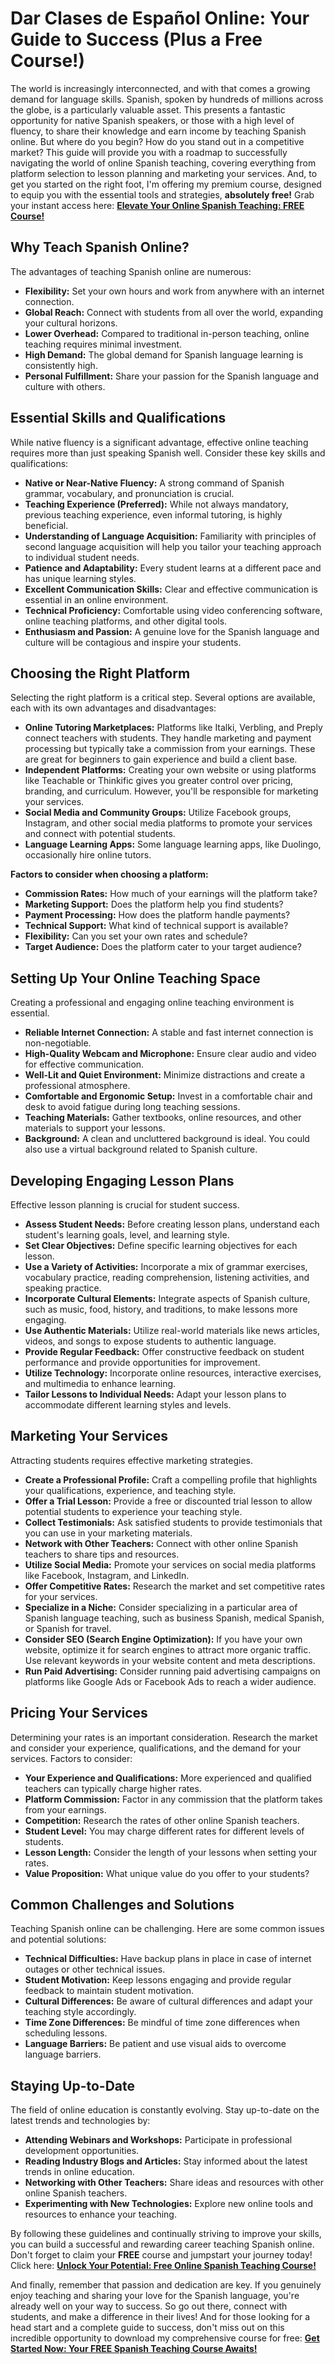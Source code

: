 # Dar Clases de Español Online: Your Guide to Success (Plus a Free Course!)

The world is increasingly interconnected, and with that comes a growing demand for language skills. Spanish, spoken by hundreds of millions across the globe, is a particularly valuable asset. This presents a fantastic opportunity for native Spanish speakers, or those with a high level of fluency, to share their knowledge and earn income by teaching Spanish online. But where do you begin? How do you stand out in a competitive market? This guide will provide you with a roadmap to successfully navigating the world of online Spanish teaching, covering everything from platform selection to lesson planning and marketing your services. And, to get you started on the right foot, I'm offering my premium course, designed to equip you with the essential tools and strategies, **absolutely free!** Grab your instant access here: [**Elevate Your Online Spanish Teaching: FREE Course!**](https://udemywork.com/dar-clases-de-espanol-online)

## Why Teach Spanish Online?

The advantages of teaching Spanish online are numerous:

*   **Flexibility:** Set your own hours and work from anywhere with an internet connection.
*   **Global Reach:** Connect with students from all over the world, expanding your cultural horizons.
*   **Lower Overhead:** Compared to traditional in-person teaching, online teaching requires minimal investment.
*   **High Demand:** The global demand for Spanish language learning is consistently high.
*   **Personal Fulfillment:** Share your passion for the Spanish language and culture with others.

## Essential Skills and Qualifications

While native fluency is a significant advantage, effective online teaching requires more than just speaking Spanish well. Consider these key skills and qualifications:

*   **Native or Near-Native Fluency:** A strong command of Spanish grammar, vocabulary, and pronunciation is crucial.
*   **Teaching Experience (Preferred):** While not always mandatory, previous teaching experience, even informal tutoring, is highly beneficial.
*   **Understanding of Language Acquisition:** Familiarity with principles of second language acquisition will help you tailor your teaching approach to individual student needs.
*   **Patience and Adaptability:** Every student learns at a different pace and has unique learning styles.
*   **Excellent Communication Skills:** Clear and effective communication is essential in an online environment.
*   **Technical Proficiency:** Comfortable using video conferencing software, online teaching platforms, and other digital tools.
*   **Enthusiasm and Passion:** A genuine love for the Spanish language and culture will be contagious and inspire your students.

## Choosing the Right Platform

Selecting the right platform is a critical step. Several options are available, each with its own advantages and disadvantages:

*   **Online Tutoring Marketplaces:** Platforms like Italki, Verbling, and Preply connect teachers with students. They handle marketing and payment processing but typically take a commission from your earnings. These are great for beginners to gain experience and build a client base.
*   **Independent Platforms:** Creating your own website or using platforms like Teachable or Thinkific gives you greater control over pricing, branding, and curriculum. However, you'll be responsible for marketing your services.
*   **Social Media and Community Groups:** Utilize Facebook groups, Instagram, and other social media platforms to promote your services and connect with potential students.
*   **Language Learning Apps:** Some language learning apps, like Duolingo, occasionally hire online tutors.

**Factors to consider when choosing a platform:**

*   **Commission Rates:** How much of your earnings will the platform take?
*   **Marketing Support:** Does the platform help you find students?
*   **Payment Processing:** How does the platform handle payments?
*   **Technical Support:** What kind of technical support is available?
*   **Flexibility:** Can you set your own rates and schedule?
*   **Target Audience:** Does the platform cater to your target audience?

## Setting Up Your Online Teaching Space

Creating a professional and engaging online teaching environment is essential.

*   **Reliable Internet Connection:** A stable and fast internet connection is non-negotiable.
*   **High-Quality Webcam and Microphone:** Ensure clear audio and video for effective communication.
*   **Well-Lit and Quiet Environment:** Minimize distractions and create a professional atmosphere.
*   **Comfortable and Ergonomic Setup:** Invest in a comfortable chair and desk to avoid fatigue during long teaching sessions.
*   **Teaching Materials:** Gather textbooks, online resources, and other materials to support your lessons.
*   **Background:** A clean and uncluttered background is ideal. You could also use a virtual background related to Spanish culture.

## Developing Engaging Lesson Plans

Effective lesson planning is crucial for student success.

*   **Assess Student Needs:** Before creating lesson plans, understand each student's learning goals, level, and learning style.
*   **Set Clear Objectives:** Define specific learning objectives for each lesson.
*   **Use a Variety of Activities:** Incorporate a mix of grammar exercises, vocabulary practice, reading comprehension, listening activities, and speaking practice.
*   **Incorporate Cultural Elements:** Integrate aspects of Spanish culture, such as music, food, history, and traditions, to make lessons more engaging.
*   **Use Authentic Materials:** Utilize real-world materials like news articles, videos, and songs to expose students to authentic language.
*   **Provide Regular Feedback:** Offer constructive feedback on student performance and provide opportunities for improvement.
*   **Utilize Technology:** Incorporate online resources, interactive exercises, and multimedia to enhance learning.
*   **Tailor Lessons to Individual Needs:** Adapt your lesson plans to accommodate different learning styles and levels.

## Marketing Your Services

Attracting students requires effective marketing strategies.

*   **Create a Professional Profile:** Craft a compelling profile that highlights your qualifications, experience, and teaching style.
*   **Offer a Trial Lesson:** Provide a free or discounted trial lesson to allow potential students to experience your teaching style.
*   **Collect Testimonials:** Ask satisfied students to provide testimonials that you can use in your marketing materials.
*   **Network with Other Teachers:** Connect with other online Spanish teachers to share tips and resources.
*   **Utilize Social Media:** Promote your services on social media platforms like Facebook, Instagram, and LinkedIn.
*   **Offer Competitive Rates:** Research the market and set competitive rates for your services.
*   **Specialize in a Niche:** Consider specializing in a particular area of Spanish language teaching, such as business Spanish, medical Spanish, or Spanish for travel.
*   **Consider SEO (Search Engine Optimization):** If you have your own website, optimize it for search engines to attract more organic traffic. Use relevant keywords in your website content and meta descriptions.
*   **Run Paid Advertising:** Consider running paid advertising campaigns on platforms like Google Ads or Facebook Ads to reach a wider audience.

## Pricing Your Services

Determining your rates is an important consideration. Research the market and consider your experience, qualifications, and the demand for your services. Factors to consider:

*   **Your Experience and Qualifications:** More experienced and qualified teachers can typically charge higher rates.
*   **Platform Commission:** Factor in any commission that the platform takes from your earnings.
*   **Competition:** Research the rates of other online Spanish teachers.
*   **Student Level:** You may charge different rates for different levels of students.
*   **Lesson Length:** Consider the length of your lessons when setting your rates.
*   **Value Proposition:** What unique value do you offer to your students?

## Common Challenges and Solutions

Teaching Spanish online can be challenging. Here are some common issues and potential solutions:

*   **Technical Difficulties:** Have backup plans in place in case of internet outages or other technical issues.
*   **Student Motivation:** Keep lessons engaging and provide regular feedback to maintain student motivation.
*   **Cultural Differences:** Be aware of cultural differences and adapt your teaching style accordingly.
*   **Time Zone Differences:** Be mindful of time zone differences when scheduling lessons.
*   **Language Barriers:** Be patient and use visual aids to overcome language barriers.

## Staying Up-to-Date

The field of online education is constantly evolving. Stay up-to-date on the latest trends and technologies by:

*   **Attending Webinars and Workshops:** Participate in professional development opportunities.
*   **Reading Industry Blogs and Articles:** Stay informed about the latest trends in online education.
*   **Networking with Other Teachers:** Share ideas and resources with other online Spanish teachers.
*   **Experimenting with New Technologies:** Explore new online tools and resources to enhance your teaching.

By following these guidelines and continually striving to improve your skills, you can build a successful and rewarding career teaching Spanish online. Don't forget to claim your **FREE** course and jumpstart your journey today! Click here: [**Unlock Your Potential: Free Online Spanish Teaching Course!**](https://udemywork.com/dar-clases-de-espanol-online)

And finally, remember that passion and dedication are key. If you genuinely enjoy teaching and sharing your love for the Spanish language, you're already well on your way to success. So go out there, connect with students, and make a difference in their lives! And for those looking for a head start and a complete guide to success, don't miss out on this incredible opportunity to download my comprehensive course for free: [**Get Started Now: Your FREE Spanish Teaching Course Awaits!**](https://udemywork.com/dar-clases-de-espanol-online)
